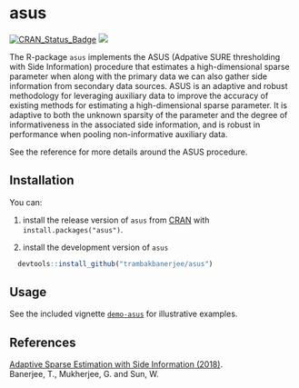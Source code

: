 <!-- README.md is generated from README.Rmd. Please edit that file -->
asus
====
[![CRAN_Status_Badge](http://www.r-pkg.org/badges/version/asus)](https://cran.r-project.org/package=asus)
![](http://cranlogs.r-pkg.org/badges/grand-total/asus)

The R-package `asus` implements the ASUS (Adpative SURE thresholding with Side Information) procedure that estimates a high-dimensional sparse parameter when along with the primary data we can also gather side information from secondary data sources. ASUS is an adaptive and robust methodology for leveraging auxiliary data to improve the accuracy of existing methods for estimating a high-dimensional sparse parameter. It is adaptive to both the unknown sparsity of the parameter and the degree of informativeness in the associated side information, and is robust in performance when pooling non-informative auxiliary data.

See the reference for more details around the ASUS procedure.

Installation
-----------
You can:

1. install the release version of `asus` from [CRAN](https://CRAN.R-project.org/package=asus) with `install.packages("asus")`.

2. install the development version of `asus`

 ```R
   devtools::install_github("trambakbanerjee/asus")
   ```

Usage
-------

See the included vignette [`demo-asus`](http://htmlpreview.github.com/?https://github.com/trambakbanerjee/asus/blob/master/demo-asus.html) for illustrative examples.

References
--------
[Adaptive Sparse Estimation with Side Information (2018)](https://arxiv.org/pdf/1811.11930.pdf).                                     
Banerjee, T., Mukherjee, G. and Sun, W. 
